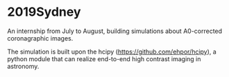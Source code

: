 # 2019Sydney
An internship from July to August, building simulations about A0-corrected coronagraphic images. 

The simulation is built upon the hcipy (https://github.com/ehpor/hcipy), a python module that can realize end-to-end high contrast imaging in astronomy.
